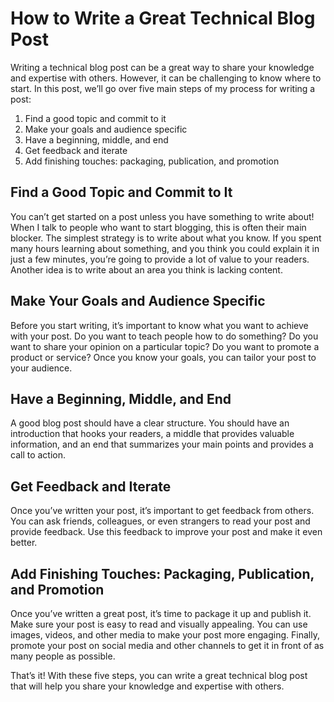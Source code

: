 # How to Write a Great Technical Blog Post

Writing a technical blog post can be a great way to share your knowledge and expertise with others. However, it can be challenging to know where to start. In this post, we’ll go over five main steps of my process for writing a post:

1. Find a good topic and commit to it
2. Make your goals and audience specific
3. Have a beginning, middle, and end
4. Get feedback and iterate
5. Add finishing touches: packaging, publication, and promotion

## Find a Good Topic and Commit to It

You can’t get started on a post unless you have something to write about! When I talk to people who want to start blogging, this is often their main blocker. The simplest strategy is to write about what you know. If you spent many hours learning about something, and you think you could explain it in just a few minutes, you’re going to provide a lot of value to your readers. Another idea is to write about an area you think is lacking content.

## Make Your Goals and Audience Specific

Before you start writing, it’s important to know what you want to achieve with your post. Do you want to teach people how to do something? Do you want to share your opinion on a particular topic? Do you want to promote a product or service? Once you know your goals, you can tailor your post to your audience.

## Have a Beginning, Middle, and End

A good blog post should have a clear structure. You should have an introduction that hooks your readers, a middle that provides valuable information, and an end that summarizes your main points and provides a call to action.

## Get Feedback and Iterate

Once you’ve written your post, it’s important to get feedback from others. You can ask friends, colleagues, or even strangers to read your post and provide feedback. Use this feedback to improve your post and make it even better.

## Add Finishing Touches: Packaging, Publication, and Promotion

Once you’ve written a great post, it’s time to package it up and publish it. Make sure your post is easy to read and visually appealing. You can use images, videos, and other media to make your post more engaging. Finally, promote your post on social media and other channels to get it in front of as many people as possible.

That’s it! With these five steps, you can write a great technical blog post that will help you share your knowledge and expertise with others.

